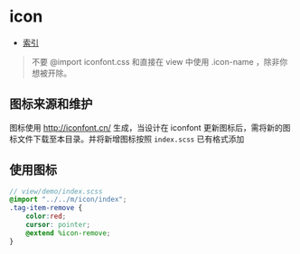 # icon

- [索引](./demo.html)

> 不要 @import iconfont.css 和直接在 view 中使用 .icon-name ，除非你想被开除。

## 图标来源和维护

图标使用 http://iconfont.cn/ 生成，当设计在 iconfont 更新图标后，需将新的图标文件下载至本目录。并将新增图标按照 `index.scss` 已有格式添加


## 使用图标

```scss
// view/demo/index.scss
@import "../../m/icon/index";
.tag-item-remove {
    color:red;
    cursor: pointer;
    @extend %icon-remove;
}
```
